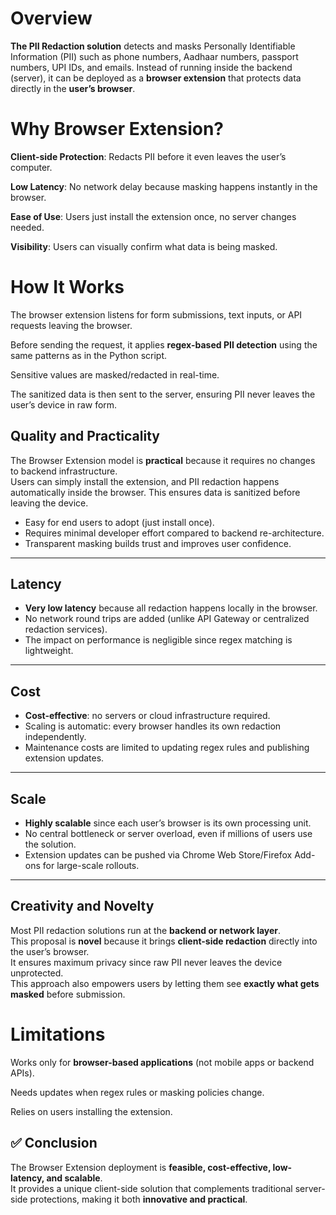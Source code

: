 # Overview

**The PII Redaction solution** detects and masks Personally Identifiable Information (PII) such as phone numbers, Aadhaar numbers, passport numbers, UPI IDs, and emails.
Instead of running inside the backend (server), it can be deployed as a **browser extension** that protects data directly in the **user’s browser**.

# Why Browser Extension?

**Client-side Protection**: Redacts PII before it even leaves the user’s computer.

**Low Latency**: No network delay because masking happens instantly in the browser.

**Ease of Use**: Users just install the extension once, no server changes needed.

**Visibility**: Users can visually confirm what data is being masked.

# How It Works

The browser extension listens for form submissions, text inputs, or API requests leaving the browser.

Before sending the request, it applies **regex-based PII detection** using the same patterns as in the Python script.

Sensitive values are masked/redacted in real-time.

The sanitized data is then sent to the server, ensuring PII never leaves the user’s device in raw form.

##  Quality and Practicality
The Browser Extension model is **practical** because it requires no changes to backend infrastructure.  
Users can simply install the extension, and PII redaction happens automatically inside the browser. This ensures data is sanitized before leaving the device.  

- Easy for end users to adopt (just install once).  
- Requires minimal developer effort compared to backend re-architecture.  
- Transparent masking builds trust and improves user confidence.  

---

##  Latency
- **Very low latency** because all redaction happens locally in the browser.  
- No network round trips are added (unlike API Gateway or centralized redaction services).  
- The impact on performance is negligible since regex matching is lightweight.  

---

## Cost
- **Cost-effective**: no servers or cloud infrastructure required.  
- Scaling is automatic: every browser handles its own redaction independently.  
- Maintenance costs are limited to updating regex rules and publishing extension updates.  

---

## Scale
- **Highly scalable** since each user’s browser is its own processing unit.  
- No central bottleneck or server overload, even if millions of users use the solution.  
- Extension updates can be pushed via Chrome Web Store/Firefox Add-ons for large-scale rollouts.  

---

## Creativity and Novelty
Most PII redaction solutions run at the **backend or network layer**.  
This proposal is **novel** because it brings **client-side redaction** directly into the user’s browser.  
It ensures maximum privacy since raw PII never leaves the device unprotected.  
This approach also empowers users by letting them see **exactly what gets masked** before submission.  

# Limitations

Works only for **browser-based applications** (not mobile apps or backend APIs).

Needs updates when regex rules or masking policies change.

Relies on users installing the extension.


## ✅ Conclusion
The Browser Extension deployment is **feasible, cost-effective, low-latency, and scalable**.  
It provides a unique client-side solution that complements traditional server-side protections, making it both **innovative and practical**.
